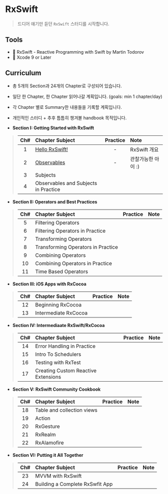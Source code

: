# RxSwift
> 드디어 얘기만 듣던 `RxSwift` 스터디를 시작합니다.

## Tools
* 📕 RxSwift - Reactive Programming with Swift by Martin Todorov
* 🔨 Xcode 9 or Later

## Curriculum
* 총 5개의 Section과 24개의 Chapter로 구성되어 있습니다.
* 일단 한 Chapter, 한 Chapter 읽어나갈 계획입니다. (goals: min 1 chapter/day)
* 각 Chapter 별로 Summary한 내용들을 기록할 계획입니다.
* 개인적인 스터디 + 추후 틈틈히 챙겨볼 handbook 목적입니다.

* **Section I: Getting Started with RxSwift**
> | Ch# | Chapter Subject | Practice | Note |
> |:---:| :--- | :---: | :--- |
> |1|[Hello RxSwift!](https://github.com/fimuxd/RxSwift/blob/master/01_HelloRxSwift/Ch.1%20Hello%20RxSwift.md)| - | RxSwift 개요 |
> |2|[Observables](https://github.com/fimuxd/RxSwift/blob/master/02_Observables/Ch2.%20Observables.md)| - | 관찰가능한 아이 :) |
> |3|Subjects|||
> |4|Observables and Subjects in Practice|||

* **Section II: Operators and Best Practices**
> | Ch# | Chapter Subject | Practice | Note |
> |:---:| :--- | :---: | :--- |
> |5|Filtering Operators|||
> |6|Filtering Operators in Practice|||
> |7|Transforming Operators|||
> |8|Transforming Operators in Practice|||
> |9|Combining Operators|||
> |10|Combining Operators in Practice|||
> |11|Time Based Operators|||
> 
* **Section III: iOS Apps with RxCocoa**
> | Ch# | Chapter Subject | Practice | Note |
> |:---:| :--- | :---: | :--- |
> |12|Beginning RxCocoa|||
> |13|Intermediate RxCocoa|||

* **Section IV: Intermediaate RxSwift/RxCocoa**
> | Ch# | Chapter Subject | Practice | Note |
> |:---:| :--- | :---: | :--- |
> |14|Error Handling in Practice|||
> |15|Intro To Schedulers|||
> |16|Testing with RxTest|||
> |17|Creating Custom Reactive Extensions|||

* **Section V: RxSwift Community Cookbook**
> | Ch# | Chapter Subject | Practice | Note |
> |:---:| :--- | :---: | :--- |
> |18|Table and collection views|||
> |19|Action|||
> |20|RxGesture|||
> |21|RxRealm|||
> |22|RxAlamofire|||

* **Section VI: Putting it All Together**
> | Ch# | Chapter Subject | Practice | Note |
> |:---:| :--- | :---: | :--- |
> |23|MVVM with RxSwift|||
> |24|Building a Complete RxSwfit App|||
